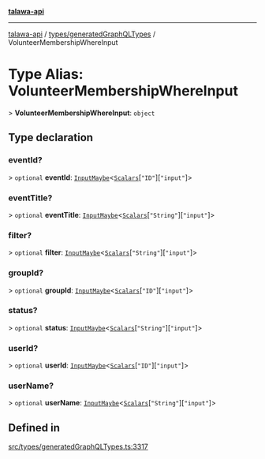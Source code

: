 [**talawa-api**](../../../README.md)

***

[talawa-api](../../../modules.md) / [types/generatedGraphQLTypes](../README.md) / VolunteerMembershipWhereInput

# Type Alias: VolunteerMembershipWhereInput

\> **VolunteerMembershipWhereInput**: `object`

## Type declaration

### eventId?

\> `optional` **eventId**: [`InputMaybe`](InputMaybe.md)\<[`Scalars`](Scalars.md)\[`"ID"`\]\[`"input"`\]\>

### eventTitle?

\> `optional` **eventTitle**: [`InputMaybe`](InputMaybe.md)\<[`Scalars`](Scalars.md)\[`"String"`\]\[`"input"`\]\>

### filter?

\> `optional` **filter**: [`InputMaybe`](InputMaybe.md)\<[`Scalars`](Scalars.md)\[`"String"`\]\[`"input"`\]\>

### groupId?

\> `optional` **groupId**: [`InputMaybe`](InputMaybe.md)\<[`Scalars`](Scalars.md)\[`"ID"`\]\[`"input"`\]\>

### status?

\> `optional` **status**: [`InputMaybe`](InputMaybe.md)\<[`Scalars`](Scalars.md)\[`"String"`\]\[`"input"`\]\>

### userId?

\> `optional` **userId**: [`InputMaybe`](InputMaybe.md)\<[`Scalars`](Scalars.md)\[`"ID"`\]\[`"input"`\]\>

### userName?

\> `optional` **userName**: [`InputMaybe`](InputMaybe.md)\<[`Scalars`](Scalars.md)\[`"String"`\]\[`"input"`\]\>

## Defined in

[src/types/generatedGraphQLTypes.ts:3317](https://github.com/PalisadoesFoundation/talawa-api/blob/4b5c74fd36bcfc2e36f3a06b67d517e865c188be/src/types/generatedGraphQLTypes.ts#L3317)
